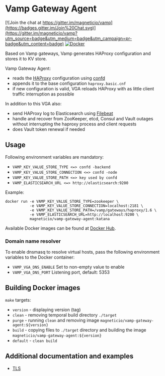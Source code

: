 # Vamp Gateway Agent

[![Join the chat at https://gitter.im/magneticio/vamp](https://badges.gitter.im/Join%20Chat.svg)](https://gitter.im/magneticio/vamp?utm_source=badge&utm_medium=badge&utm_campaign=pr-badge&utm_content=badge)
[![Docker](https://img.shields.io/badge/docker-images-blue.svg)](https://hub.docker.com/r/magneticio/vamp-gateway-agent/tags/)

Based on Vamp gateways, Vamp generates HAProxy configuration and stores it to KV store.

Vamp Gateway Agent:
- reads the [HAProxy](http://www.haproxy.org/) configuration using [confd](https://github.com/kelseyhightower/confd)
- appends it to the base configuration `haproxy.basic.cnf`
- if new configuration is valid, VGA reloads HAProxy with as little client traffic interruption as possible

In addition to this VGA also:
- send HAProxy log to Elasticsearch using [Filebeat](https://www.elastic.co/products/beats/filebeat)
- handle and recover from ZooKeeper, etcd, Consul and Vault outages without interrupting the haproxy process and client requests
- does Vault token renewal if needed

## Usage

Following environment variables are mandatory:

- `VAMP_KEY_VALUE_STORE_TYPE <=> confd -backend`
- `VAMP_KEY_VALUE_STORE_CONNECTION <=> confd -node`
- `VAMP_KEY_VALUE_STORE_PATH <=> key used by confd`
- `VAMP_ELASTICSEARCH_URL <=> http://elasticsearch:9200`

Example:

```
docker run -e VAMP_KEY_VALUE_STORE_TYPE=zookeeper \
           -e VAMP_KEY_VALUE_STORE_CONNECTION=localhost:2181 \
           -e VAMP_KEY_VALUE_STORE_PATH=/vamp/gateways/haproxy/1.6 \
           -e VAMP_ELASTICSEARCH_URL=http://localhost:9200 \
           magneticio/vamp-gateway-agent:katana
```

Available Docker images can be found at [Docker Hub](https://hub.docker.com/r/magneticio/vamp-gateway-agent/).

### Domain name resolver

To enable dnsmasq to resolve virtual hosts, pass the following environment variables to the Docker container:

- `VAMP_VGA_DNS_ENABLE` Set to non-empty value to enable
- `VAMP_VGA_DNS_PORT` Listening port, default: 5353

## Building Docker images

`make` targets:
- `version` - displaying version (tag)
- `clean` - removing temporal build directory `./target`
- `purge` - running `clean` and removing image `magneticio/vamp-gateway-agent:${version}`
- `build` - copying files to `./target` directory and building the image `magneticio/vamp-gateway-agent:${version}`
- `default` - `clean build`


## Additional documentation and examples

- [TLS](https://github.com/magneticio/vamp-gateway-agent/tree/master/docs/tls)
